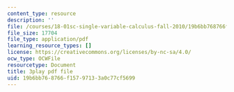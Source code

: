 ```yaml
---
content_type: resource
description: ''
file: /courses/18-01sc-single-variable-calculus-fall-2010/19b6bb768766f15797133a0c77cf5699_bo8SFHppXZk.pdf
file_size: 17704
file_type: application/pdf
learning_resource_types: []
license: https://creativecommons.org/licenses/by-nc-sa/4.0/
ocw_type: OCWFile
resourcetype: Document
title: 3play pdf file
uid: 19b6bb76-8766-f157-9713-3a0c77cf5699
---
```

